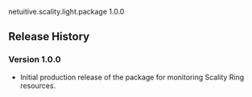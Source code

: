 netuitive.scality.light.package 1.0.0

## Release History

### Version 1.0.0

* Initial production release of the package for monitoring Scality Ring resources.
